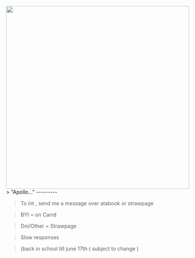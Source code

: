  <img src="https://i.pinimg.com/736x/2d/30/d7/2d30d726f4985274004e0d6be2d359bd.jpg" width="500"> 
> "Apollo..."
---------

> To int , send me a message over atabook or strawpage

> BYI = on Carrd

> Dni/Other = Strawpage

> Slow responses

> (back in school till june 17th ( subject to change )
